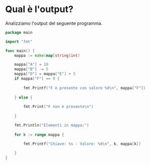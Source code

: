 # Qual è l'output?

Analizziamo l'output del seguente programma.

```go
package main

import "fmt"

func main() {
	mappa := make(map[string]int)

	mappa["A"] = 10
	mappa["B"] -= 5
	mappa["D"] = mappa["E"] + 5
	if mappa["F"] == 0 {
	
		fmt.Printf("F è presente con valore %d\n", mappa["F"])
	
	} else {
	
		fmt.Print("F non è presente\n")
	
	}

	fmt.Println("Elementi in mappa:")
	
	for k := range mappa {

		fmt.Printf("Chiave: %s - Valore: %d\n", k, mappa[k])
		
	}
}
```
